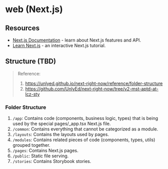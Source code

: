 # web (Next.js)

## Resources

- [Next.js Documentation](https://nextjs.org/docs) - learn about Next.js features and API.
- [Learn Next.js](https://nextjs.org/learn) - an interactive Next.js tutorial.

## Structure (TBD)

> Reference:
>
> 1. https://unlyed.github.io/next-right-now/reference/folder-structure
> 2. https://github.com/UnlyEd/next-right-now/tree/v2-mst-aptd-at-lcz-sty

### Folder Structure

1. `/app`: Contains code (components, business logic, types) that is being used by the special pages/\_app.tsx Next.js file.
2. `/common`: Contains everything that cannot be categorized as a module.
3. `/layouts`: Contains the layouts used by pages.
4. `/modules`: Contains related pieces of code (components, types, utils) grouped together.
5. `/pages`: Contains Next.js pages.
6. `/public`: Static file serving.
7. `/stories`: Contains Storybook stories.
